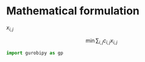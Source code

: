 # Mathematical formulation

$x_{i,j}$


$$\min \sum_{i,j} c_{i,j}x_{i,j}$$

```python
import gurobipy as gp
```

```python

```
